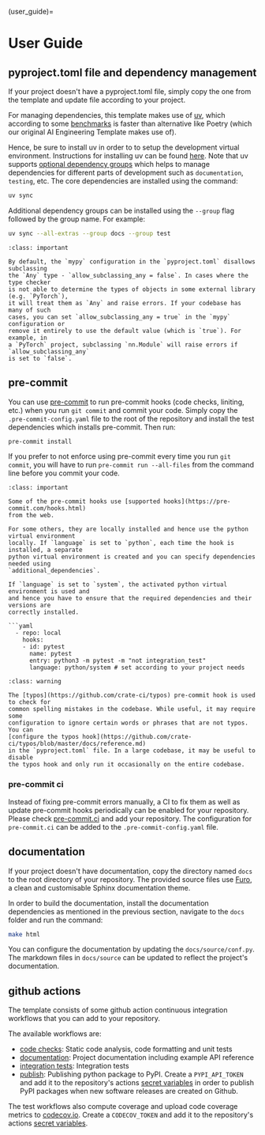 (user_guide)=

# User Guide

## pyproject.toml file and dependency management

If your project doesn't have a pyproject.toml file, simply copy the one from the
template and update file according to your project.

For managing dependencies, this template makes use of [uv](https://docs.astral.sh/uv/),
which according to some [benchmarks](https://github.com/astral-sh/uv/blob/main/BENCHMARKS.md)
is faster than alternative like Poetry (which our original AI Engineering Template
makes use of).

Hence, be sure to install uv in order to to setup the development virtual environment.
Instructions for installing uv can be found [here](https://docs.astral.sh/uv/getting-started/installation/).
Note that uv supports [optional dependency groups](https://docs.astral.sh/uv/concepts/projects/dependencies/#dependency-groups)
which helps to manage dependencies for different parts of development such as `documentation`,
`testing`, etc. The core dependencies are installed using the command:

```bash
uv sync
```

Additional dependency groups can be installed using the `--group` flag followed
by the group name. For example:

```bash
uv sync --all-extras --group docs --group test
```

```{admonition} mypy configuration options
:class: important

By default, the `mypy` configuration in the `pyproject.toml` disallows subclassing
the `Any` type - `allow_subclassing_any = false`. In cases where the type checker
is not able to determine the types of objects in some external library (e.g. `PyTorch`),
it will treat them as `Any` and raise errors. If your codebase has many of such
cases, you can set `allow_subclassing_any = true` in the `mypy` configuration or
remove it entirely to use the default value (which is `true`). For example, in
a `PyTorch` project, subclassing `nn.Module` will raise errors if `allow_subclassing_any`
is set to `false`.
```


## pre-commit

You can use [pre-commit](https://pre-commit.com/) to run pre-commit hooks (code checks,
liniting, etc.) when you run `git commit` and commit your code. Simply copy the
`.pre-commit-config.yaml` file to the root of the repository and install the test
dependencies which installs pre-commit. Then run:

```bash
pre-commit install
```

If you prefer to not enforce using pre-commit every time you run `git commit`,
you will have to run `pre-commit run --all-files` from the command line before you
commit your code.

```{admonition} hook configuration
:class: important

Some of the pre-commit hooks use [supported hooks](https://pre-commit.com/hooks.html)
from the web.

For some others, they are locally installed and hence use the python virtual environment
locally. If `language` is set to `python`, each time the hook is installed, a separate
python virtual environment is created and you can specify dependencies needed using
`additional_dependencies`.

If `language` is set to `system`, the activated python virtual environment is used and
and hence you have to ensure that the required dependencies and their versions are
correctly installed.

```yaml
  - repo: local
    hooks:
    - id: pytest
      name: pytest
      entry: python3 -m pytest -m "not integration_test"
      language: python/system # set according to your project needs
```

```{admonition} typos
:class: warning

The [typos](https://github.com/crate-ci/typos) pre-commit hook is used to check for
common spelling mistakes in the codebase. While useful, it may require some
configuration to ignore certain words or phrases that are not typos. You can
[configure the typos hook](https://github.com/crate-ci/typos/blob/master/docs/reference.md)
in the `pyproject.toml` file. In a large codebase, it may be useful to disable
the typos hook and only run it occasionally on the entire codebase.

```

### pre-commit ci

Instead of fixing pre-commit errors manually, a CI to fix them as well as update
pre-commit hooks periodically can be enabled for your repository. Please check
[pre-commit.ci](https://pre-commit.ci/) and add your repository. The configuration for
``pre-commit.ci`` can be added to the ``.pre-commit-config.yaml`` file.


## documentation

If your project doesn't have documentation, copy the directory named `docs` to the root
directory of your repository. The provided source files use [Furo](https://pradyunsg.me/furo/),
a clean and customisable Sphinx documentation theme.

In order to build the documentation, install the documentation dependencies as mentioned
in the previous section, navigate to the `docs` folder and run the command:

```bash
make html
```

You can configure the documentation by updating the `docs/source/conf.py`. The markdown
files in `docs/source` can be updated to reflect the project's documentation.


## github actions

The template consists of some github action continuous integration workflows that you
can add to your repository.

The available workflows are:

- [code checks](https://github.com/VectorInstitute/aieng-template/blob/main/.github/workflows/code_checks.yml): Static code analysis, code formatting and unit tests
- [documentation](https://github.com/VectorInstitute/aieng-template/blob/main/.github/workflows/docs_deploy.yml): Project documentation including example API reference
- [integration tests](https://github.com/VectorInstitute/aieng-template/blob/main/.github/workflows/integration_tests.yml): Integration tests
- [publish](https://github.com/VectorInstitute/aieng-template/blob/main/.github/workflows/publish.yml):
Publishing python package to PyPI. Create a `PYPI_API_TOKEN` and add it to the
repository's actions [secret variables](https://docs.github.com/en/actions/security-guides/using-secrets-in-github-actions)
in order to publish PyPI packages when new software releases are created on Github.

The test workflows also compute coverage and upload code coverage metrics to
[codecov.io](https://app.codecov.io/gh/VectorInstitute/aieng-template). Create a
`CODECOV_TOKEN` and add it to the repository's actions [secret variables](https://docs.github.com/en/actions/security-guides/using-secrets-in-github-actions).
